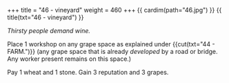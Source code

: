 +++
title = "46 - vineyard"
weight = 460
+++
{{ cardim(path="46.jpg") }}
{{ title(txt="46 - vineyard") }}


*Thirsty people demand wine.*

Place 1 workshop on any grape space as explained under
{{cut(txt="44 - FARM.")}} (any grape space that is already *developed* by a road or
bridge. Any worker present remains on this space.)

Pay 1 wheat and 1 stone. Gain 3 reputation and 3 grapes.
